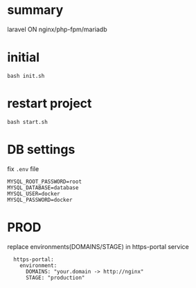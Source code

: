 # summary
laravel ON nginx/php-fpm/mariadb

# initial
```
bash init.sh
```

# restart project
```
bash start.sh
```

# DB settings
fix ```.env``` file
```
MYSQL_ROOT_PASSWORD=root
MYSQL_DATABASE=database
MYSQL_USER=docker
MYSQL_PASSWORD=docker
```

# PROD
replace environments(DOMAINS/STAGE) in https-portal service
```
  https-portal:
    environment:
      DOMAINS: "your.domain -> http://nginx"
      STAGE: "production"
```
